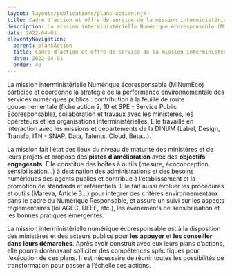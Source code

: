 ```yaml
---
layout: layouts/publications/plans-action.njk
title: Cadre d’action et offre de service de la mission interministérielle
description: La mission interministérielle Numérique écoresponsable (MiNumEco) participe et coordonne la stratégie de la performance environnementale des services numériques publics.
date: 2022-04-01
eleventyNavigation:
  parent: plansAction
  title: Cadre d’action et offre de service de la mission interministérielle
  date: 2022-04-01
  order: 40
---
```


La mission interministérielle Numérique écoresponsable (MiNumEco) participe et coordonne la stratégie de la performance environnementale des services numériques publics : contribution à la feuille de route gouvernementale (fiche action 2, 10 et SPE - Service Public Ecoresponsable), collaboration et travaux avec les ministères, les opérateurs et les organisations interministérielles. Elle travaille en interaction avec les missions et départements de la DINUM (Label, Design, Transfo, ITN - SNAP, Data, Talents, Cloud, Beta…).

La mission fait l’état des lieux du niveau de maturité des ministères et de leurs projets et propose des **pistes d’amélioration** avec des **objectifs engageants**. Elle constitue des boîtes à outils (mesure, écoconception, sensibilisation…) à destination des administrations et des besoins numériques des agents publics et contribue à l’établissement et la promotion de standards et référentiels. Elle fait aussi évoluer les procédures et outils (Mareva, Article 3...) pour intégrer des critères environnementaux dans le cadre du Numérique Responsable, et assure un suivi sur les aspects réglementaires (loi AGEC, DEEE, etc.), les évènements de sensibilisation et les bonnes pratiques émergentes.

La mission interministérielle numérique écoresponsable est à la disposition des ministères et des acteurs publics pour **les appuyer** et **les conseiller dans leurs démarches**. Après avoir construit avec eux leurs plans d’actions, elle pourra dorénavant solliciter des compétences spécifiques pour l’exécution de ces plans. Il est nécessaire de réunir toutes les possibilités de transformation pour passer à l’échelle ces actions.